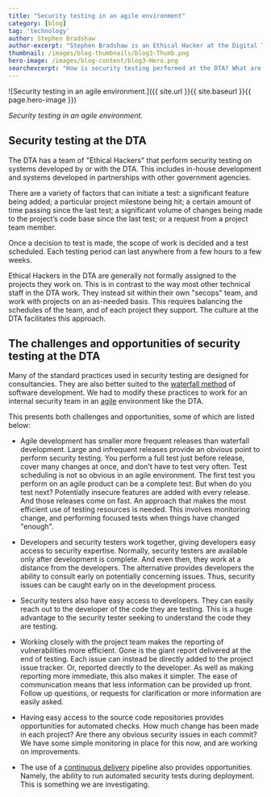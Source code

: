 ```yaml
---
title: "Security testing in an agile environment"
category: [blog]
tag: 'technology'
author: Stephen Bradshaw
author-excerpt: "Stephen Bradshaw is an Ethical Hacker at the Digital Transformation Agency."
thumbnail: /images/blog-thumbnails/blog3-Thumb.png
hero-image: /images/blog-content/blog3-Hero.png
searchexcerpt: "How is security testing performed at the DTA? What are the challenges and opportunities presented by the DTA environment to security testing?"
---
```


![Security testing in an agile environment.]({{ site.url }}{{ site.baseurl }}{{ page.hero-image }})

*Security testing in an agile environment.*

## Security testing at the DTA

The DTA has a team of "Ethical Hackers" that perform security testing on systems developed by or with the DTA. This includes in-house development and systems developed in partnerships with other government agencies. 

There are a variety of factors that can initiate a test: a significant feature being added; a particular project milestone being hit; a certain amount of time passing since the last test; a significant volume of changes being made to the project’s code base since the last test; or a request from a project team member. 

Once a decision to test is made, the scope of work is decided and a test scheduled. Each testing period can last anywhere from a few hours to a few weeks.  

Ethical Hackers in the DTA are generally not formally assigned to the projects they work on. This is in contrast to the way most other technical staff in the DTA work. They instead sit within their own "secops" team, and work with projects on an as-needed basis. This requires balancing the schedules of the team, and of each project they support. The culture at the DTA facilitates this approach.

## The challenges and opportunities of security testing at the DTA

Many of the standard practices used in security testing are designed for consultancies. They are also better suited to the [waterfall method](https://en.wikipedia.org/wiki/Waterfall_model) of software development. We had to modify these practices to work for an internal security team in an [agile](https://en.wikipedia.org/wiki/Agile_software_development) environment like the DTA.

This presents both challenges and opportunities, some of which are listed below:
- Agile development has smaller more frequent releases than waterfall development. Large and infrequent releases provide an obvious point to perform security testing. You perform a full test just before release, cover many changes at once, and don't have to test very often. Test scheduling is not so obvious in an agile environment. The first test you perform on an agile product can be a complete test. But when do you test next? Potentially insecure features are added with every release. And those releases come on fast. An approach that makes the most efficient use of testing resources is needed. This involves monitoring change, and performing focused tests when things have changed "enough".

- Developers and security testers work together, giving developers easy access to security expertise. Normally, security testers are available only after development is complete. And even then, they work at a distance from the developers. The alternative provides developers the ability to consult early on potentially concerning issues. Thus, security issues can be caught early on in the development process.

- Security testers also have easy access to developers. They can easily reach out to the developer of the code they are testing. This is a huge advantage to the security tester seeking to understand the code they are testing.

- Working closely with the project team makes the reporting of vulnerabilities more efficient. Gone is the giant report delivered at the end of testing. Each issue can instead be directly added to the project issue tracker. Or, reported directly to the developer.  As well as making reporting more immediate, this also makes it simpler. The ease of communication means that less information can be provided up front. Follow up questions, or requests for clarification or more information are easily asked.

- Having easy access to the source code repositories provides opportunities for automated checks. How much change has been made in each project? Are there any obvious security issues in each commit? We have some simple monitoring in place for this now, and are working on improvements.

- The use of a [continuous delivery](https://en.wikipedia.org/wiki/Continuous_delivery) pipeline also provides opportunities. Namely, the ability to run automated security tests during deployment. This is something we are investigating.
